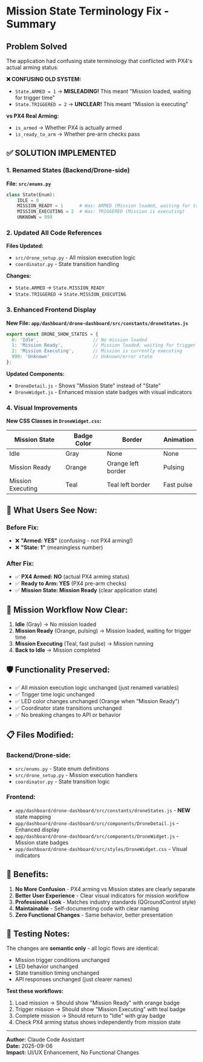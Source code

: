 # Mission State Terminology Fix - Summary

## Problem Solved
The application had confusing state terminology that conflicted with PX4's actual arming status:

**❌ CONFUSING OLD SYSTEM:**
- `State.ARMED = 1` → **MISLEADING!** This meant "Mission loaded, waiting for trigger time"
- `State.TRIGGERED = 2` → **UNCLEAR!** This meant "Mission is executing"

**vs PX4 Real Arming:**
- `is_armed` → Whether PX4 is actually armed
- `is_ready_to_arm` → Whether pre-arm checks pass

## ✅ SOLUTION IMPLEMENTED

### **1. Renamed States (Backend/Drone-side)**
**File: `src/enums.py`**
```python
class State(Enum):
    IDLE = 0
    MISSION_READY = 1      # Was: ARMED (Mission loaded, waiting for trigger)  
    MISSION_EXECUTING = 2  # Was: TRIGGERED (Mission is executing)
    UNKNOWN = 999
```

### **2. Updated All Code References**
**Files Updated:**
- `src/drone_setup.py` - All mission execution logic
- `coordinator.py` - State transition handling  

**Changes:**
- `State.ARMED` → `State.MISSION_READY`
- `State.TRIGGERED` → `State.MISSION_EXECUTING`

### **3. Enhanced Frontend Display**
**New File: `app/dashboard/drone-dashboard/src/constants/droneStates.js`**
```javascript
export const DRONE_SHOW_STATES = {
  0: 'Idle',                    // No mission loaded
  1: 'Mission Ready',           // Mission loaded, waiting for trigger time
  2: 'Mission Executing',       // Mission is currently executing
  999: 'Unknown'                // Unknown/error state
};
```

**Updated Components:**
- `DroneDetail.js` - Shows "Mission State" instead of "State"
- `DroneWidget.js` - Enhanced mission state badges with visual indicators

### **4. Visual Improvements**
**New CSS Classes in `DroneWidget.css`:**

| Mission State | Badge Color | Border | Animation |
|---------------|-------------|---------|-----------|
| Idle | Gray | None | None |
| Mission Ready | Orange | Orange left border | Pulsing |
| Mission Executing | Teal | Teal left border | Fast pulse |

## **🎯 What Users See Now:**

### **Before Fix:**
- ❌ **"Armed: YES"** (confusing - not PX4 arming!)
- ❌ **"State: 1"** (meaningless number)

### **After Fix:**
- ✅ **PX4 Armed: NO** (actual PX4 arming status)  
- ✅ **Ready to Arm: YES** (PX4 pre-arm checks)
- ✅ **Mission State: Mission Ready** (clear application state)

## **🔄 Mission Workflow Now Clear:**

1. **Idle** (Gray) → No mission loaded
2. **Mission Ready** (Orange, pulsing) → Mission loaded, waiting for trigger time  
3. **Mission Executing** (Teal, fast pulse) → Mission running
4. **Back to Idle** → Mission completed

## **🛡️ Functionality Preserved:**

- ✅ All mission execution logic unchanged (just renamed variables)
- ✅ Trigger time logic unchanged
- ✅ LED color changes unchanged (Orange when "Mission Ready") 
- ✅ Coordinator state transitions unchanged
- ✅ No breaking changes to API or behavior

## **📋 Files Modified:**

### **Backend/Drone-side:**
- `src/enums.py` - State enum definitions
- `src/drone_setup.py` - Mission execution handlers
- `coordinator.py` - State transition logic

### **Frontend:**
- `app/dashboard/drone-dashboard/src/constants/droneStates.js` - **NEW** state mapping
- `app/dashboard/drone-dashboard/src/components/DroneDetail.js` - Enhanced display
- `app/dashboard/drone-dashboard/src/components/DroneWidget.js` - Mission state badges  
- `app/dashboard/drone-dashboard/src/styles/DroneWidget.css` - Visual indicators

## **🚀 Benefits:**

1. **No More Confusion** - PX4 arming vs Mission states are clearly separate
2. **Better User Experience** - Clear visual indicators for mission workflow
3. **Professional Look** - Matches industry standards (QGroundControl style)
4. **Maintainable** - Self-documenting code with clear naming
5. **Zero Functional Changes** - Same behavior, better presentation

## **🧪 Testing Notes:**

The changes are **semantic only** - all logic flows are identical:
- Mission trigger conditions unchanged
- LED behavior unchanged  
- State transition timing unchanged
- API responses unchanged (just clearer names)

**Test these workflows:**
1. Load mission → Should show "Mission Ready" with orange badge
2. Trigger mission → Should show "Mission Executing" with teal badge  
3. Complete mission → Should return to "Idle" with gray badge
4. Check PX4 arming status shows independently from mission state

---
**Author:** Claude Code Assistant  
**Date:** 2025-09-06  
**Impact:** UI/UX Enhancement, No Functional Changes